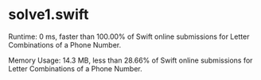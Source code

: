 # solve1.swift

Runtime: 0 ms, faster than 100.00% of Swift online submissions for Letter Combinations of a Phone Number.

Memory Usage: 14.3 MB, less than 28.66% of Swift online submissions for Letter Combinations of a Phone Number.

